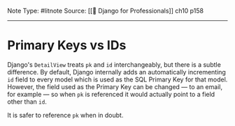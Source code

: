 Note Type: #litnote
Source: [[📖 Django for Professionals]] ch10 p158

---
# Primary Keys vs IDs
Django's `DetailView` treats `pk` and `id` interchangeably, but there is a subtle difference. By default, Django internally adds an automatically incrementing `id` field to every model which is used as the SQL Primary Key for that model. However, the field used as the Primary Key can be changed — to an email, for example — so when `pk` is referenced it would actually point to a field other than `id`.

It is safer to reference `pk` when in doubt.